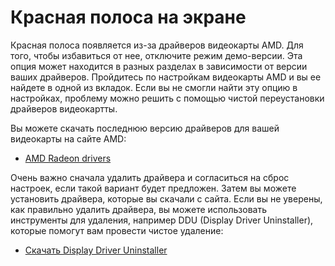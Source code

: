 # Красная полоса на экране

Красная полоса появляется из-за драйверов видеокарты AMD. Для того, чтобы избавиться от нее, отключите режим демо-версии. Эта опция может находится в разных разделах в зависимости от версии ваших драйверов. Пройдитесь по настройкам видеокарты AMD и вы ее найдете в одной из вкладок. Если вы не смогли найти эту опцию в настройках, проблему можно решить с помощью чистой переустановки драйверов видеокартты.

Вы можете скачать последнюю версию драйверов для вашей видеокарты на сайте AMD:

* [AMD Radeon drivers](https://www.amd.com/support)

Очень важно сначала удалить драйвера и согласиться на сброс настроек, если такой вариант будет предложен. Затем вы можете установить драйвера, которые вы скачали с сайта. Если вы не уверены, как правильно удалить драйвера, вы можете использовать инструменты для удаления, например DDU (Display Driver Uninstaller), которые помогут вам провести чистое удаление:

* [Скачать Display Driver Uninstaller](https://www.guru3d.com/files-details/display-driver-uninstaller-download.html)